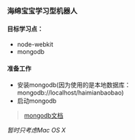### 海绵宝宝学习型机器人

#### 目标学习点：
- node-webkit
- mongodb

#### 准备工作
- 安装mongodb(因为使用的是本地数据库：mongodb://localhost/haimianbaobao)
- 启动mongodb

> [mongodb文档](http://docs.mongodb.org/manual/tutorial/install-mongodb-on-os-x/)
  
  
*暂时只考虑Mac OS X*